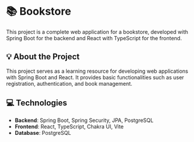# 📚 Bookstore

This project is a complete web application for a bookstore, developed with Spring Boot for the backend and React with TypeScript for the frontend.

## 💡 About the Project

This project serves as a learning resource for developing web applications with Spring Boot and React. It provides basic functionalities such as user registration, authentication, and book management.

## 💻 Technologies

- **Backend**: Spring Boot, Spring Security, JPA, PostgreSQL
- **Frontend**: React, TypeScript, Chakra UI, Vite
- **Database**: PostgreSQL
